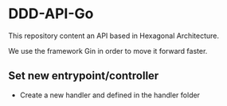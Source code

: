 # DDD-API-Go

This repository content an API based in Hexagonal Architecture.

We use the framework Gin in order to move it forward faster.

## Set new entrypoint/controller

- Create a new handler and defined in the handler folder
